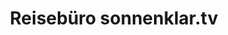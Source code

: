 ---
title: "Reisebüro sonnenklar.tv"
url: /dessau-rosslau/reisebuero-sonnenklar-tv/
shop: Reisebüro
---
